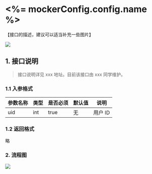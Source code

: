 # <%= mockerConfig.config.name %> 

【接口的描述，建议可以适当补充一些图片】

![](__STATIC_PATH__/some-describ.png)

## 1. 接口说明

> 接口说明详见 xxx 地址。目前该接口由 xxx 同学维护。

### 1.1 入参格式

| 参数名称 | 类型 | 是否必须 | 默认值 | 说明    |
| -------- | ---- | -------- | ------ | ------- |
| uid      | int  | true     | 无     | 用户 ID |

### 1.2 返回格式

略

### 2. 流程图

![](__STATIC_PATH__/sub/some-workflow.png)
